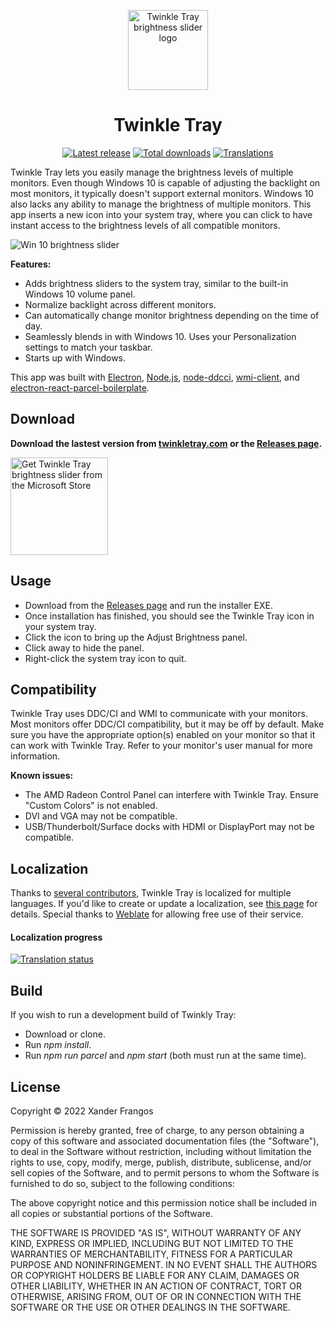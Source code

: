 <p align="center">
  <img src="https://raw.githubusercontent.com/xanderfrangos/twinkle-tray/master/src/assets/logo.png" width="128px" height="128px" alt="Twinkle Tray brightness slider logo">
</p>
<h1 align="center">Twinkle Tray</h1>

<p align="center"><a href="https://github.com/xanderfrangos/twinkle-tray/releases" target="_blank"><img src="https://img.shields.io/github/v/release/xanderfrangos/twinkle-tray" alt="Latest release" /></a> <a href="https://github.com/xanderfrangos/twinkle-tray/releases" target="_blank"><img src="https://img.shields.io/github/downloads/xanderfrangos/twinkle-tray/total" alt="Total downloads" /></a> <a href="https://hosted.weblate.org/projects/twinkle-tray/twinkle-tray/" target="_blank"><img src="https://hosted.weblate.org/widgets/twinkle-tray/-/twinkle-tray/svg-badge.svg" alt="Translations" /></a></p>

Twinkle Tray lets you easily manage the brightness levels of multiple monitors. Even though Windows 10 is capable of adjusting the backlight on most monitors, it typically doesn't support external monitors. Windows 10 also lacks any ability to manage the brightness of multiple monitors. This app inserts a new icon into your system tray, where you can click to have instant access to the brightness levels of all compatible monitors. 

<img src="https://raw.githubusercontent.com/xanderfrangos/twinkle-tray/gh-pages/assets/img/twinkle-tray-screenshot.jpg" alt="Win 10 brightness slider" />

**Features:**
- Adds brightness sliders to the system tray, similar to the built-in Windows 10 volume panel.
- Normalize backlight across different monitors.
- Can automatically change monitor brightness depending on the time of day.
- Seamlessly blends in with Windows 10. Uses your Personalization settings to match your taskbar.
- Starts up with Windows.

This app was built with [Electron](https://electronjs.org/), [Node.js](https://nodejs.org/), [node-ddcci](https://github.com/hensm/node-ddcci), [wmi-client](https://github.com/R-Vision/wmi-client), and [electron-react-parcel-boilerplate](<https://github.com/kumarryogeshh/electron-react-parcel-boilerplate>).

## Download

**Download the lastest version from [twinkletray.com](https://twinkletray.com/) or the [Releases page](https://github.com/xanderfrangos/twinkle-tray/releases).**

<a href="https://www.microsoft.com/store/apps/9PLJWWSV01LK" target="_blank"><img width="156" src="https://crushee.app/assets/img/ms-store.svg" alt="Get Twinkle Tray brightness slider from the Microsoft Store"></a>

## Usage

- Download from the [Releases page](https://github.com/xanderfrangos/twinkle-tray/releases) and run the installer EXE.
- Once installation has finished, you should see the Twinkle Tray icon in your system tray. 
- Click the icon to bring up the Adjust Brightness panel. 
- Click away to hide the panel.
- Right-click the system tray icon to quit.

## Compatibility
Twinkle Tray uses DDC/CI and WMI to communicate with your monitors. Most monitors offer DDC/CI compatibility, but it may be off by default. Make sure you have the appropriate option(s) enabled on your monitor so that it can work with Twinkle Tray. Refer to your monitor's user manual for more information.

**Known issues:**
- The AMD Radeon Control Panel can interfere with Twinkle Tray. Ensure "Custom Colors" is not enabled.
- DVI and VGA may not be compatible.
- USB/Thunderbolt/Surface docks with HDMI or DisplayPort may not be compatible. 

## Localization
Thanks to [several contributors](https://github.com/xanderfrangos/twinkle-tray/graphs/contributors), Twinkle Tray is localized for multiple languages. If you'd like to create or update a localization, see [this page](https://github.com/xanderfrangos/twinkle-tray/wiki/Localization-files) for details. Special thanks to [Weblate](https://weblate.org/) for allowing free use of their service.

#### Localization progress
<a href="https://hosted.weblate.org/engage/twinkle-tray/?utm_source=widget">
<img src="https://hosted.weblate.org/widgets/twinkle-tray/-/multi-auto.svg" alt="Translation status" />
</a>

## Build
If you wish to run a development build of Twinkly Tray:

- Download or clone.
- Run *npm install*.
- Run *npm run parcel* and *npm start* (both must run at the same time).

## License

Copyright © 2022 Xander Frangos

Permission is hereby granted, free of charge, to any person obtaining a copy of this software and associated documentation files (the "Software"), to deal in the Software without restriction, including without limitation the rights to use, copy, modify, merge, publish, distribute, sublicense, and/or sell copies of the Software, and to permit persons to whom the Software is furnished to do so, subject to the following conditions:

The above copyright notice and this permission notice shall be included in all copies or substantial portions of the Software.

THE SOFTWARE IS PROVIDED "AS IS", WITHOUT WARRANTY OF ANY KIND, EXPRESS OR IMPLIED, INCLUDING BUT NOT LIMITED TO THE WARRANTIES OF MERCHANTABILITY, FITNESS FOR A PARTICULAR PURPOSE AND NONINFRINGEMENT. IN NO EVENT SHALL THE AUTHORS OR COPYRIGHT HOLDERS BE LIABLE FOR ANY CLAIM, DAMAGES OR OTHER LIABILITY, WHETHER IN AN ACTION OF CONTRACT, TORT OR OTHERWISE, ARISING FROM, OUT OF OR IN CONNECTION WITH THE SOFTWARE OR THE USE OR OTHER DEALINGS IN THE SOFTWARE.
